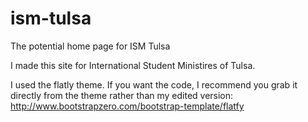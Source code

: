 # ism-tulsa
The potential home page for ISM Tulsa

I made this site for International Student Ministires of Tulsa.

I used the flatly theme.  If you want the code, I recommend you grab it directly from the theme rather than my edited version:
http://www.bootstrapzero.com/bootstrap-template/flatfy

